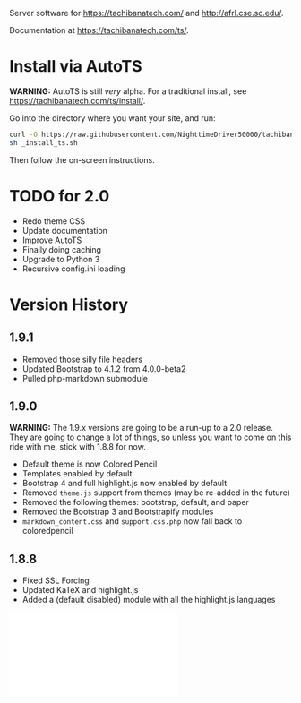Server software for <https://tachibanatech.com/> and <http://afrl.cse.sc.edu/>.

Documentation at <https://tachibanatech.com/ts/>.

# Install via AutoTS

**WARNING:** AutoTS is still *very* alpha. For a traditional install, see
<https://tachibanatech.com/ts/install/>.

Go into the directory where you want your site, and run:

```bash
curl -O https://raw.githubusercontent.com/NighttimeDriver50000/tachibanasite/master/_install_ts.sh
sh _install_ts.sh
```

Then follow the on-screen instructions.

# TODO for 2.0

-   Redo theme CSS
-   Update documentation
-   Improve AutoTS
-   Finally doing caching
-   Upgrade to Python 3
-   Recursive config.ini loading

# Version History

## 1.9.1

-   Removed those silly file headers
-   Updated Bootstrap to 4.1.2 from 4.0.0-beta2
-   Pulled php-markdown submodule

## 1.9.0

**WARNING:** The 1.9.x versions are going to be a run-up to a 2.0 release. They
are going to change a lot of things, so unless you want to come on this ride
with me, stick with 1.8.8 for now.

-   Default theme is now Colored Pencil
-   Templates enabled by default
-   Bootstrap 4 and full highlight.js now enabled by default
-   Removed `theme.js` support from themes (may be re-added in the future)
-   Removed the following themes: bootstrap, default, and paper
-   Removed the Bootstrap 3 and Bootstrapify modules
-   `markdown_content.css` and `support.css.php` now fall back to coloredpencil

## 1.8.8

-   Fixed SSL Forcing
-   Updated KaTeX and highlight.js
-   Added a (default disabled) module with all the highlight.js languages

![Pre-1.8.8 version history](oldchanges.markdown)

